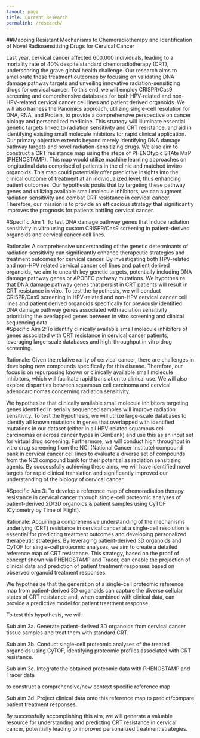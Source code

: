 ```yaml
---
layout: page
title: Current Research
permalink: /research/
---
```


##Mapping Resistant Mechanisms to Chemoradiotherapy and Identification of Novel Radiosensitizing Drugs for Cervical Cancer 

Last year, cervical cancer affected 600,000 individuals, leading to a mortality rate of 40% despite standard chemoradiotherapy (CRT), underscoring the grave global health challenge. Our research aims to ameliorate these treatment outcomes by focusing on validating DNA damage pathway targets and unveiling innovative radiation-sensitizing drugs for cervical cancer. To this end, we will employ CRISPR/Cas9 screening and comprehensive databases for both HPV-related and non-HPV-related cervical cancer cell lines and patient derived organoids. We will also harness the Panomics approach, utilizing single-cell resolution for DNA, RNA, and Protein, to provide a comprehensive perspective on cancer biology and personalized medicine. This strategy will illuminate essential genetic targets linked to radiation sensitivity and CRT resistance, and aid in identifying existing small molecule inhibitors for rapid clinical application. Our primary objective extends beyond merely identifying DNA damage pathway targets and novel radiation-sensitizing drugs. We also aim to construct a CRT resistance map using the steps of PHENOtypic STAte MaP (PHENOSTAMP). This map would utilize machine learning approaches on longitudinal data comprised of patients in the clinic and matched invitro organoids. This map could potentially offer predictive insights into the clinical outcome of treatment at an individualized level, thus enhancing patient outcomes. Our hypothesis posits that by targeting these pathway genes and utilizing available small molecule inhibitors, we can augment radiation sensitivity and combat CRT resistance in cervical cancer. Therefore, our mission is to provide an efficacious strategy that significantly improves the prognosis for patients battling cervical cancer. 

#Specific Aim 1: To test DNA damage pathway genes that induce radiation sensitivity in vitro using custom CRISPR/Cas9 screening in patient-derived organoids and cervical cancer cell lines. 

Rationale: A comprehensive understanding of the genetic determinants of radiation sensitivity can significantly enhance therapeutic strategies and treatment outcomes for cervical cancer. By investigating both HPV-related and non-HPV related cervical cancer cell lines and patient derived organoids, we aim to unearth key genetic targets, potentially including DNA damage pathway genes or APOBEC pathway mutations. We hypothesize that DNA damage pathway genes that persist in CRT patients will result in CRT resistance in vitro. To test the hypothesis, we will conduct CRISPR/Cas9 screening in HPV-related and non-HPV cervical cancer cell lines and patient derived organoids specifically for previously identified DNA damage pathway genes associated with radiation sensitivity prioritizing the overlapped genes between in vitro screening and clinical sequencing data.  
#Specific Aim 2:To identify clinically available small molecule inhibitors of genes associated with CRT resistance in cervical cancer patients, leveraging large-scale databases and high-throughput in vitro drug screening. 
 
Rationale: Given the relative rarity of cervical cancer, there are challenges in developing new compounds specifically for this disease. Therefore, our focus is on repurposing known or clinically available small molecule inhibitors, which will facilitate rapid translation to clinical use. We will also explore disparities between squamous cell carcinoma and cervical adenocarcinomas concerning radiation sensitivity. 

We hypothesize that clinically available small molecule inhibitors targeting genes identified in serially sequenced samples will improve radiation sensitivity. To test the hypothesis, we will utilize large-scale databases to identify all known mutations in genes that overlapped with identified mutations in our dataset (either in all HPV-related squamous cell carcinomas or across cancer types in GenBank) and use this as an input set for virtual drug screening. Furthermore, we will conduct high throughput in vitro drug screening from the NCI (National Cancer Institute) compound bank in cervical cancer cell lines to evaluate a diverse set of compounds from the NCI compound bank for their potential as radiation sensitizing agents. By successfully achieving these aims, we will have identified novel targets for rapid clinical translation and significantly improved our understanding of the biology of cervical cancer. 

#Specific Aim 3: To develop a reference map of chemoradiation therapy resistance in cervical cancer through single-cell proteomic analyses of patient-derived 2D/3D organoids & patient samples using CyTOF (Cytometry by Time of Flight). 

Rationale: Acquiring a comprehensive understanding of the mechanisms underlying (CRT) resistance in cervical cancer at a single-cell resolution is essential for predicting treatment outcomes and developing personalized therapeutic strategies. By leveraging patient-derived 3D organoids and CyTOF for single-cell proteomic analyses, we aim to create a detailed reference map of CRT resistance. This strategy, based on the proof of concept shown via PHENOSTAMP and Tracer, can enable the projection of clinical data and prediction of patient treatment responses based on observed organoid treatment responses. 

We hypothesize that the generation of a single-cell proteomic reference map from patient-derived 3D organoids can capture the diverse cellular states of CRT resistance and, when combined with clinical data, can provide a predictive model for patient treatment response. 

To test this hypothesis, we will: 

Sub aim 3a. Generate patient-derived 3D organoids from cervical cancer tissue samples 		and treat them with standard CRT. 

Sub aim 3b. Conduct single-cell proteomic analyses of the treated organoids using 		CyTOF, identifying proteomic profiles associated with CRT resistance. 

Sub aim 3c. Integrate the obtained proteomic data with PHENOSTAMP and Tracer data 

to construct a comprehensive/new context specific reference map. 

Sub aim 3d. Project clinical data onto this reference map to predict/compare patient treatment responses. 

By successfully accomplishing this aim, we will generate a valuable resource for understanding and predicting CRT resistance in cervical cancer, potentially leading to improved personalized treatment strategies. 
